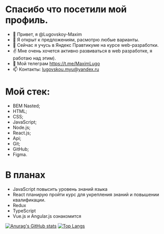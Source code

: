 # Спасибо что посетили мой профиль.
- 👋 Привет, я @Lugovskoy-Maxim
- 👀 Я открыт к предложениям, расмотрю любые варианты.
- 🌱 Сейчас я учусь в Яндекс Правтикуме на курсе web-разработки.
- ✌️ Мне очень хочется активно развиваться в web разработке, я работаю над этим).
- 💬 Мой телеграм https://t.me/MaximLugo
- 📫 Контакты: lugovskou.myu@yandex.ru
# Мой стек:
- BEM Nasted;
- HTML;
- CSS;
- JavaScript;
- Node.js;
- React.js;
- Api;
- Git;
- GitHub;
- Figma.
#  В планах
- JavaScript повысить уровень знаний языка
- React планирую пройти курс для укрепления знаний и повышении квалификации.
- Redux
- TypeScript
- Vue.js и Angular.js ознакомится

[![Anurag's GitHub stats](https://github-readme-stats.vercel.app/api?username=Lugovskoy-Maxim)](https://github.com/Lugovskoy-Maxim/github-readme-stats)
[![Top Langs](https://github-readme-stats.vercel.app/api/top-langs/?username=Lugovskoy-Maxim)](https://github.com/Lugovskoy-Maxim/github-readme-stats)
